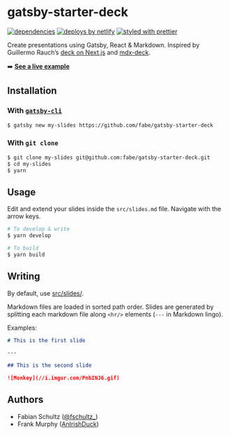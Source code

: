 # gatsby-starter-deck

[![dependencies](https://img.shields.io/david/fabe/gatsby-starter-deck.svg)](./package.json)
[![deploys by netlify](https://img.shields.io/badge/deploys%20by-netlify-00c7b7.svg)](https://www.netlify.com)
[![styled with prettier](https://img.shields.io/badge/styled_with-prettier-ff69b4.svg)](https://github.com/prettier/prettier)

Create presentations using Gatsby, React & Markdown. Inspired by Guillermo Rauch’s [deck on Next.js](https://deck.now.sh/) and [mdx-deck](https://github.com/jxnblk/mdx-deck).

➡️ **[See a live example](//gatsby-deck.netlify.com)**

## Installation

### With [`gatsby-cli`](https://www.npmjs.com/package/gatsby-cli)

```bash
$ gatsby new my-slides https://github.com/fabe/gatsby-starter-deck
```

### With `git clone`

```bash
$ git clone my-slides git@github.com:fabe/gatsby-starter-deck.git
$ cd my-slides
$ yarn
```

## Usage

Edit and extend your slides inside the `src/slides.md` file. Navigate with the arrow keys.

```bash
# To develop & write
$ yarn develop

# To build
$ yarn build
```

## Writing

By default, use [src/slides/](src/slides/).

Markdown files are loaded in sorted path order. Slides are generated by
splitting each markdown file along `<hr/>` elements (`---` in Markdown lingo).

Examples:

```md
# This is the first slide

---

## This is the second slide

![Monkey](//i.imgur.com/PnbINJ6.gif)
```

## Authors

- Fabian Schultz ([@fschultz\_](https://twitter.com/fschultz_))
- Frank Murphy ([AnIrishDuck](https://github.com/AnIrishDuck))
